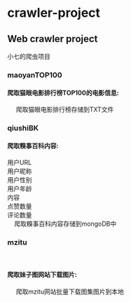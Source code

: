 # crawler-project

<h2>Web crawler project</h2>

小七的爬虫项目</br>
  <h3>maoyanTOP100</h3>
   <h4> 爬取猫眼电影排行榜TOP100的电影信息:</h4>
      爬取猫眼电影排行榜存储到TXT文件</br>
      
  <h3>qiushiBK</h3>
   <h4>爬取糗事百科内容:</h4>
        用户URL</br>
        用户昵称</br>
        用户性别</br>
        用户年龄</br>
        内容</br>
        点赞数量</br>
        评论数量</br>
      爬取糗事百科内容存储到mongoDB中</br>
  <h3>mzitu</h3>
  <h4>爬取妹子图网站下载图片:</h4>
      爬取mzitu网站批量下载图集图片到本地</br> 
    
    
    

